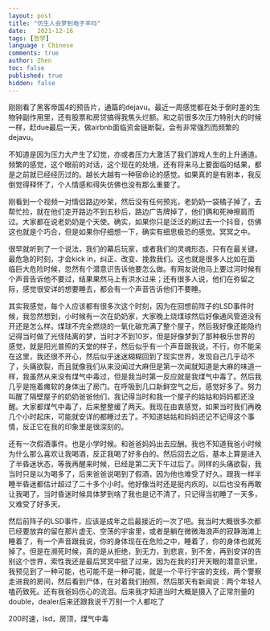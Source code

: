 ```yaml
---
layout: post
title: "仿生人会梦到电子羊吗"
date:   2021-12-16
tags: [哲学]
language : Chinese
comments: true
author: Zhen
toc: false
published: true
hidden: false
---
```

刚刚看了黑客帝国4的预告片，通篇的dejavu。最近一周感觉都在处于倒时差的生物钟副作用里，还有股票和房贷搞得我焦头烂额。和之前很多次压力特别大的时候一样，赶due最后一天，做airbnb面临资金链断裂，会有非常强烈而频繁的dejavu。

不知道是因为压力大产生了幻觉，亦或者压力大激活了我们游戏人生的上升通道。频繁的感觉，这个眼前的对话，这个现在的处境，还有将来马上要面临的结果，都是之前就已经经历过的。越长大越有一种宿命论的感觉。如果真的是有剧本，我反倒觉得释怀了，个人情感和得失仿佛也没有那么重要了。

刚看到一个视频一对情侣路边吵架，然后没有任何预兆，老奶奶一袋橘子掉了，去帮忙捡，就在他们走开路边不到五秒后，路边广告牌掉了，他们俩和死神擦肩而过。大家都在说老奶奶是个天使。确实，如果你只是泛泛的刷过去一个抖音，仿佛这也就是个巧合，但是如果你仔细想一下，确实有细思极恐的感觉。冥冥之中。

很早就听到了一个说法，我们的幕后玩家，或者我们的灵魂形态，只有在最关键，最危急的时刻，才会kick in，纠正、改变、挽救我们。这也就是很多人比如在面临巨大危险时候，忽然有个潜意识告诉他要怎么做。有网友说他马上要过河时候有个声音告诉他不要过，结果果然马上有洪水过来；还有很多人说，他们在弥留之际，感觉很安详的想要睡去，都会有一个声音告诉他们不要睡。

其实我感觉，每个人应该都有很多次这个时刻，因为在回想前阵子的LSD事件时候，我忽然想到，小时候有一次在奶奶家，大家晚上烧煤球然后好像通风管道没有开还是怎么样。煤球不完全燃烧的一氧化碳充满了整个屋子，然后我好像还能隐约记得当时做了光怪陆离的梦，当时才不到10岁，但是好像梦到了那种极乐世界的感觉，就是阳光普照的天堂的样子，然后似乎有一个声音跟我说，不行，你不能呆在这里，我还很不开心，然后似乎迷迷糊糊回到了现实世界，发现自己几乎动不了，头痛欲裂，而且就像我们从来没闻过大麻但是第一次闻就知道是大麻的味道一样，我虽然从来没有煤气中毒过，但是我当时第一反应就是我煤气中毒了。然后我几乎是拖着瘫软的身体出了房门。在呼吸到几口新鲜空气之后，感觉好多了。努力叫醒了隔壁屋子的奶奶爸爸他们，我记得当时和我一个屋子的姑姑和妈妈都还没醒。大家都煤气中毒了，后来整整缓了两天。我现在由衷感觉，如果当时我们再晚几个小时起床，可能就安详的都睡过去了。不知道姑姑和妈妈还记不记得这个事情，反正它在我的印象里是很深刻的。

还有一次假酒事件。也是小学时候。和爸爸妈妈出去应酬。我也不知道我爸小时候为什么那么喜欢让我喝酒，反正我喝了好多白的。然后回去之后，基本上算是进入了半昏迷状态，等我再醒来时候，已经是第二天下午过后了。同样的头痛欲裂，我当时只是以为喝多了，后来爸爸说喝到了假酒，因为他也难受了好久。跟我一样半睡半昏迷都估计超过了二十多个小时。他好像当时还是挺内疚的。以后也没有再敢让我喝了。当时昏迷时候具体梦到啥了我也是记不清了，只记得当初睡了一天多，又难受了好多天。

然后前阵子的LSD事件，应该是成年之后最接近的一次了吧。我当时大概很多次都已经要放弃的留在那片虚无、空荡的宇宙里，或者是躺在微微海浪声的寂静海滩上睡着了，有一个声音跟我说，你的身体现在在危险之中，睡着了，你的身体也就死掉了。但是在濒死时候，真的是从拒绝，到无力，到悲哀，到不舍，再到安详的告别这个世界，索性我还是最后冥冥中挺了过来，因为在我的打开天眼的潜意识里，我预见到了一种可能，也可能不是一种可能，就是一个平行宇宙的支线，两个警察走进我的房间，然后看到尸体，在对着我们拍照，然后那天有新闻说：两个年轻人嗑药致死。还有我爸妈伤心的流泪。后来我才知道当时大概是摄入了正常剂量的double，dealer后来还跟我说千万别一个人都吃了

200时速，lsd，房顶，煤气中毒
<!--stackedit_data:
eyJoaXN0b3J5IjpbODU2NzYyNzE5LDExOTM5Njk0NjZdfQ==
-->